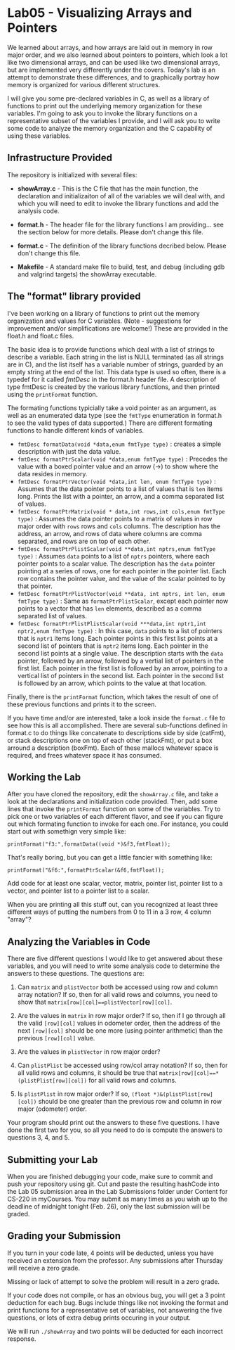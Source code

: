 # Lab05 - Visualizing Arrays and Pointers

We learned about arrays, and how arrays are laid out in memory in row major order, and we also learned about pointers to pointers, which look a lot like two dimensional arrays, and can be used like two dimensional arrays, but are implemented very differently under the covers. Today's lab is an attempt to demonstrate these differences, and to graphically portray how memory is organized for various different structures.

I will give you some pre-declared variables in C, as well as a library of functions to print out the underlying memory organization for these variables. I'm going to ask you to invoke the library functions on a representative subset of the variables I provide, and I will ask you to write some code to analyze the memory organization and the C capability of using these variables.

## Infrastructure Provided

The repository is initialized with several files:

- **showArray.c** - This is the C file that has the main function, the declaration and initializaiton of all of the variables we will deal with, and which you will need to edit to invoke the library functions and add the analysis code.

- **format.h** - The header file for the library functions I am providing... see the section below for more details. Please don't change this file.

- **format.c** - The definition of the library functions decribed below. Please don't change this file.

- **Makefile** - A standard make file to build, test, and debug (including gdb and valgrind targets) the showArray executable.

## The "format" library provided

I've been working on a library of functions to print out the memory organization and values for C variables. (Note - suggestions for improvement and/or simplifications are welcome!) These are provided in the float.h and float.c files.

The basic idea is to provide functions which deal with a list of strings to describe a variable. Each string in the list is NULL terminated (as all strings are in C), and the list itself has a variable number of strings, guarded by an empty string at the end of the list. This data type is used so often, there is a typedef for it called *fmtDesc* in the format.h header file. A description of type fmtDesc is created by the various library functions, and then printed using the `printFormat` function.

The formating functions typicially take a void pointer as an argument, as well as an enumerated data type (see the `fmtType` enumeration in format.h to see the valid types of data supported.) There are different formating functions to handle different kinds of variables.

- `fmtDesc formatData(void *data,enum fmtType type)` : creates a simple description with just the data value.
- `fmtDesc formatPtrScalar(void *data,enum fmtType type)` : Precedes the value with a boxed pointer value and an arrow (->) to show where the data resides in memory.
- `fmtDesc formatPtrVector(void *data,int len, enum fmtType type)` : Assumes that the data pointer points to a list of values that is `len` items long. Prints the list with a pointer, an arrow, and a comma separated list of values.
- `fmtDesc formatPtrMatrix(void * data,int rows,int cols,enum fmtType type)` : Assumes the data pointer points to a matrix of values in row major order with `rows` rows and `cols` columns. The description has the address, an arrow, and rows of data where columns are comma separated, and rows are on top of each other.
- `fmtDesc formatPtrPlistScalar(void **data,int nptrs,enum fmtType type)` : Assumes `data` points to a list of `nptrs` pointers, where each pointer points to a scalar value. The description has the `data` pointer pointing at a series of rows, one for each pointer in the pointer list. Each row contains the pointer value, and the value of the scalar pointed to by that pointer.
- `fmtDesc formatPtrPlistVector(void **data, int nptrs, int len, enum fmtType type)` : Same as `formatPtrPlistScalar`, except each pointer now points to a vector that has `len` elements, described as a comma separated list of values.
- `fmtDesc formatPtrPlistPlistScalar(void ***data,int nptr1,int nptr2,enum fmtType type)` : In this case, `data` points to a list of pointers that is `nptr1` items long. Each pointer points in this first list points at a second list of pointers that is `nptr2` items long. Each pointer in the second list points at a single value. The description starts with the `data` pointer, followed by an arrow, followed by a vertial list of pointers in the first list. Each pointer in the first list is followed by an arrow, pointing to a vertical list of pointers in the second list. Each pointer in the second list is followed by an arrow, which points to the value at that location.

Finally, there is the `printFormat` function, which takes the result of one of these previous functions and prints it to the screen.

If you have time and/or are interested, take a look inside the `format.c` file to see how this is all accomplished. There are several sub-functions defined in format.c to do things like concatenate to descriptions side by side (catFmt), or stack descriptions one on top of each other (stackFmt), or put a box arround a description (boxFmt). Each of these mallocs whatever space is required, and frees whatever space it has consumed.

## Working the Lab

After you have cloned the repository, edit the `showArray.c` file, and take a look at the declarations and initialization code provided. Then, add some lines that invoke the `printFormat` function on some of the variables. Try to pick one or two variables of each different flavor, and see if you can figure out which formating function to invoke for each one.  For instance, you could start out with somethign very simple like:

```
printFormat("f3:",formatData((void *)&f3,fmtFloat));
```

That's really boring, but you can get a little fancier with something like:

```
printFormat("&f6:",formatPtrScalar(&f6,fmtFloat));
```

Add code for at least one scalar, vector, matrix, pointer list, pointer list to a vector, and pointer list to a pointer list to a scalar.

When you are printing all this stuff out, can you recognized at least three different ways of putting the numbers from 0 to 11 in a 3 row, 4 column "array"?

## Analyzing the Variables in Code

There are five different questions I would like to get answered about these variables, and you will need to write some analysis code to determine the answers to these questions.  The questions are:

1. Can `matrix` and `plistVector` both be accessed using row and column array notation? If so, then for all valid rows and columns, you need to show that `matrix[row][col]==plistVector[row][col]`.

2. Are the values in `matrix` in row major order? If so, then if I go through all the valid `[row][col]` values in odometer order, then the address of the next `[row][col]` should be one more (using pointer arithmetic) than the previous `[row][col]` value.

3. Are the values in `plistVector` in row major order?

4. Can `plistPlist` be accessed using row/col array notation? If so, then for all valid rows and columns, it should be true that `matrix[row][col]==*(plistPlist[row][col])` for all valid rows and columns.

5. Is `plistPlist` in row major order? If so, `(float *)&(plistPlist[row][col])` should be one greater than the previous row and column in row major (odometer) order.

Your program should print out the answers to these five questions. I have done the first two for you, so all you need to do is compute the answers to questions 3, 4, and 5.

## Submitting your Lab

When you are finished debugging your code, make sure to commit and push your repository using git. Cut and paste the resulting hashCode into the Lab 05 submission area in the Lab Submissions folder under Content for CS-220 in myCourses. You may submit as many times as you wish up to the deadline of midnight tonight (Feb. 26), only the last submission will be graded.

## Grading your Submission

If you turn in your code late, 4 points will be deducted, unless you have received an extension from the professor. Any submissions after Thursday will receive a zero grade.

Missing or lack of attempt to solve the problem will result in a zero grade.

If your code does not compile, or has an obvious bug, you will get a 3 point deduction for each bug. Bugs include things like not invoking the format and print functions for a representative set of variables, not answering the five questions, or lots of extra debug prints occuring in your output. 

We will run `./showArray` and two points will be deducted for each incorrect response.
